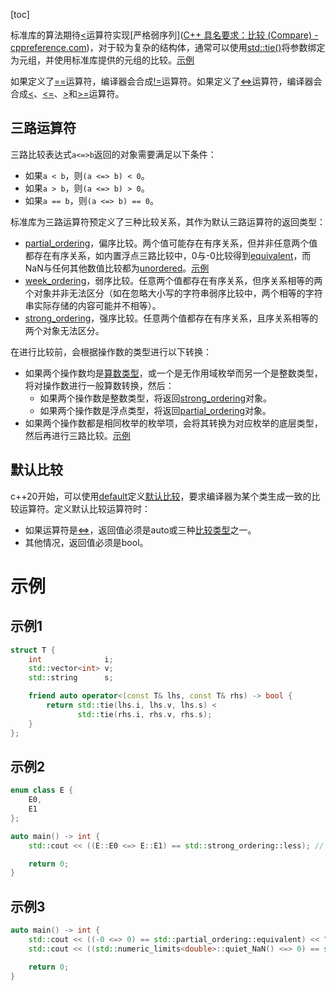 [toc]

标准库的算法期待[<]()运算符实现[严格弱序列]([C++ 具名要求：比较 (Compare) - cppreference.com](https://zh.cppreference.com/w/cpp/named_req/Compare))，对于较为复杂的结构体，通常可以使用[std::tie()]()将参数绑定为元组，并使用标准库提供的元组的比较。[示例](#示例1)

如果定义了[==]()运算符，编译器会合成[!=]()运算符。如果定义了[<=>]()运算符，编译器会合成[<]()、[<=]()、[>]()和[>=]()运算符。

## 三路运算符

三路比较表达式`a<=>b`返回的对象需要满足以下条件：

* 如果`a < b`，则`(a <=> b) < 0`。
* 如果`a > b`，则`(a <=> b) > 0`。
* 如果`a == b`，则`(a <=> b) == 0`。

标准库为三路运算符预定义了三种比较关系，其作为默认三路运算符的返回类型：

* [partial_ordering](https://zh.cppreference.com/w/cpp/utility/compare/partial_ordering)，偏序比较。两个值可能存在有序关系，但并非任意两个值都存在有序关系，如内置浮点三路比较中，0与-0比较得到[equivalent]()，而NaN与任何其他数值比较都为[unordered]()。[示例](#示例3)
* [week_ordering]()，弱序比较。任意两个值都存在有序关系，但序关系相等的两个对象并非无法区分（如在忽略大小写的字符串弱序比较中，两个相等的字符串实际存储的内容可能并不相等）。
* [strong_ordering]()，强序比较。任意两个值都存在有序关系，且序关系相等的两个对象无法区分。

在进行比较前，会根据操作数的类型进行以下转换：

* 如果两个操作数均是[算数类型]()，或一个是无作用域枚举而另一个是整数类型，将对操作数进行一般算数转换，然后：
  * 如果两个操作数是整数类型，将返回[strong_ordering]()对象。
  * 如果两个操作数是浮点类型，将返回[partial_ordering]()对象。
* 如果两个操作数都是相同枚举的枚举项，会将其转换为对应枚举的底层类型，然后再进行三路比较。[示例](#示例2)

## 默认比较

c++20开始，可以使用[default]()定义[默认比较](./运算符/默认比较.md)，要求编译器为某个类生成一致的比较运算符。定义默认比较运算符时：

* 如果运算符是[<=>]()，返回值必须是auto或三种[比较类型]()之一。
* 其他情况，返回值必须是bool。

# 示例

## 示例1

```cpp
struct T {
    int              i;
    std::vector<int> v;
    std::string      s;

    friend auto operator<(const T& lhs, const T& rhs) -> bool {
        return std::tie(lhs.i, lhs.v, lhs.s) <
               std::tie(rhs.i, rhs.v, rhs.s);
    }
};
```

## 示例2

```cpp
enum class E {
    E0,
    E1
};

auto main() -> int {
    std::cout << ((E::E0 <=> E::E1) == std::strong_ordering::less); // true

    return 0;
}
```

## 示例3

```cpp
auto main() -> int {
    std::cout << ((-0 <=> 0) == std::partial_ordering::equivalent) << "\n";                                       // true
    std::cout << ((std::numeric_limits<double>::quiet_NaN() <=> 0) == std::partial_ordering::unordered) << "\n";  // true

    return 0;
}
```

